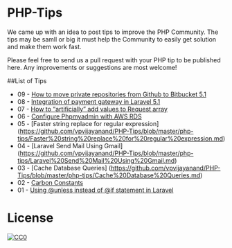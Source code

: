 # PHP-Tips

We came up with an idea to post tips to improve the PHP Community. The tips may be samll or big it must help the Community to easily get solution and make them work fast.

Please feel free to send us a pull request with your PHP tip to be published here. Any improvements or suggestions are most welcome!


##List of Tips
- 09 - [How to move private repositories from Github to Bitbucket 5.1](https://github.com/vpvijayanand/PHP-Tips/blob/master/php-tips/How%20to%20move%20private%20repositories%20from%20Github%20to%20Bitbucket.md)
- 08 - [Integration of payment gateway in Laravel 5.1](https://github.com/vpvijayanand/PHP-Tips/blob/master/php-tips/Integration%20of%20payment%20gateway%20in%20Laravel%205.1.md)
- 07 - [How to “artificially” add values to Request array ](https://github.com/vpvijayanand/PHP-Tips/blob/master/php-tips/How%20to%20%E2%80%9Cartificially%E2%80%9D%20add%20values%20to%20Request%20array.md)
- 06 - [Configure Phpmyadmin with AWS RDS](https://github.com/vpvijayanand/PHP-Tips/blob/master/php-tips/Configure%20Phpmyadmin%20with%20AWS%20RDS.md)
- 05 - [Faster string replace for regular expression] (https://github.com/vpvijayanand/PHP-Tips/blob/master/php-tips/Faster%20string%20replace%20for%20regular%20expression.md)
- 04 - [Laravel Send Mail Using Gmail] (https://github.com/vpvijayanand/PHP-Tips/blob/master/php-tips/Laravel%20Send%20Mail%20Using%20Gmail.md)
- 03 - [Cache Database Queries] (https://github.com/vpvijayanand/PHP-Tips/blob/master/php-tips/Cache%20Database%20Queries.md)
- 02 - [Carbon Constants](https://github.com/vpvijayanand/PHP-Tips/blob/master/php-tips/Carbon%20Constants.md)
- 01 - [Using @unless instead of @if statement in Laravel](https://github.com/vpvijayanand/PHP-Tips/blob/master/php-tips/Using%20@unless%20instead%20of%20@if%20statement%20in%20Laravel.md)

# License
<p xmlns:dct="http://purl.org/dc/terms/" xmlns:vcard="http://www.w3.org/2001/vcard-rdf/3.0#">
  <a rel="license"
     href="http://creativecommons.org/publicdomain/zero/1.0/">
    <img src="http://i.creativecommons.org/p/zero/1.0/88x31.png" style="border-style: none;" alt="CC0" />
  </a>
  <br />
